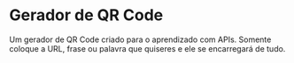 # Gerador de QR Code
Um gerador de QR Code criado para o aprendizado com APIs. Somente coloque a URL, frase ou palavra que quiseres e ele se encarregará de tudo.
